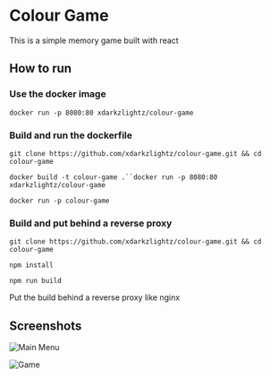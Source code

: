 # Colour Game

This is a simple memory game built with react

## How to run

### Use the docker image

`docker run -p 8080:80 xdarkzlightz/colour-game`

### Build and run the dockerfile

`git clone https://github.com/xdarkzlightz/colour-game.git && cd colour-game`

` docker build -t colour-game .``docker run -p 8080:80 xdarkzlightz/colour-game `

`docker run -p colour-game`

### Build and put behind a reverse proxy

`git clone https://github.com/xdarkzlightz/colour-game.git && cd colour-game`

`npm install`

`npm run build`

Put the build behind a reverse proxy like nginx

## Screenshots

![Main Menu](https://i.ibb.co/DbSSP8G/colour-game-1.png)

![Game](https://i.ibb.co/R9pX8sf/colour-game-2.png)

